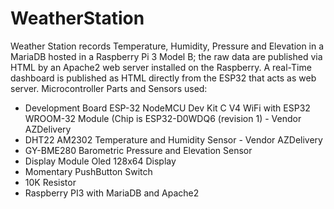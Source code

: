# WeatherStation
Weather Station records Temperature, Humidity, Pressure and Elevation in a MariaDB hosted in a Raspberry Pi 3 Model B; 
the raw data are published via HTML by an Apache2 web server installed on the Raspberry. 
A real-Time dashboard is published as HTML directly from the ESP32 that acts as web server.
Microcontroller Parts and Sensors used:
- Development Board ESP-32 NodeMCU Dev Kit C V4 WiFi with ESP32 WROOM-32 Module (Chip is ESP32-D0WDQ6 (revision 1) - Vendor AZDelivery
- DHT22 AM2302 Temperature and Humidity Sensor - Vendor AZDelivery
- GY-BME280 Barometric Pressure and Elevation Sensor
- Display Module Oled 128x64 Display
- Momentary PushButton Switch
- 10K Resistor
- Raspberry PI3 with MariaDB and Apache2
